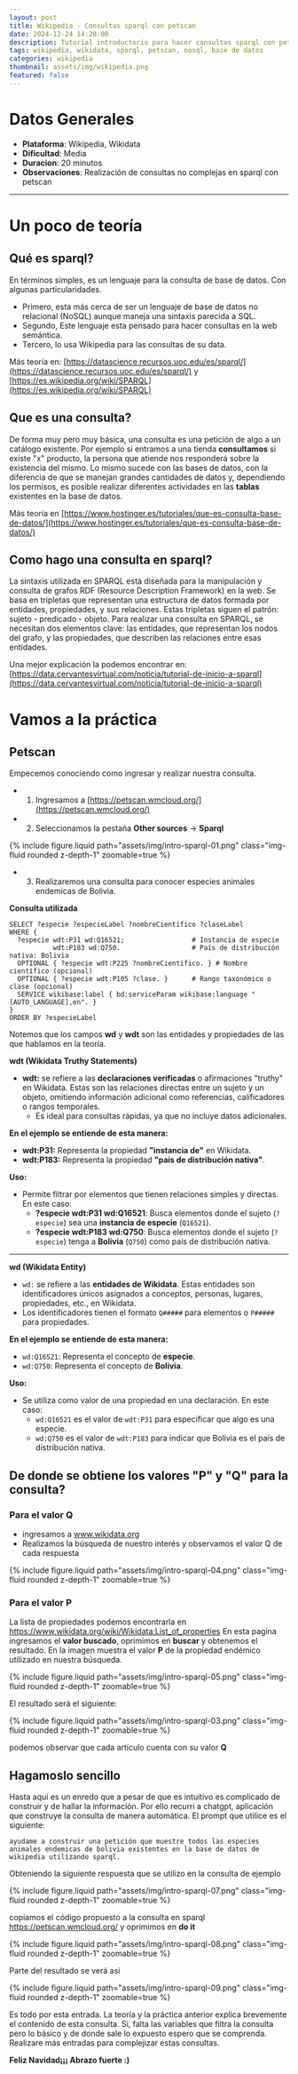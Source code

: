 ```yaml
---
layout: post
title: Wikipedia - Consultas sparql con petscan
date: 2024-12-24 14:20:00
description: Tutorial introductorio para hacer consultas sparql con petscan
tags: wikipedia, wikidata, sparql, petscan, nosql, base de datos 
categories: wikipedia
thumbnail: assets/img/wikipedia.png
featured: false
---
```


# **Datos Generales**
- **Plataforma**: Wikipedia, Wikidata
- **Dificultad**: Media
- **Duracion**: 20 minutos
- **Observaciones**: Realización de consultas no complejas en sparql con petscan

---

# **Un poco de teoría**
## **Qué es sparql?** 
En términos simples, es un lenguaje para la consulta de base de datos. Con algunas particularidades.
- Primero, esta más cerca de ser un lenguaje de base de datos no relacional (NoSQL) aunque maneja una sintaxis parecida a SQL.
- Segundo, Este lenguaje esta pensado para hacer consultas en la web semántica.
- Tercero, lo usa Wikipedia para las consultas de su data.

Más teoría en: [https://datascience.recursos.uoc.edu/es/sparql/](https://datascience.recursos.uoc.edu/es/sparql/) y [https://es.wikipedia.org/wiki/SPARQL](https://es.wikipedia.org/wiki/SPARQL)

## **Que es una consulta?**
De forma muy pero muy básica, una consulta es una petición de algo a un catálogo existente. Por ejemplo si entramos a una tienda **consultamos** si existe "x" producto, la persona que atiende nos responderá sobre la existencia del mismo. Lo mismo sucede con las bases de datos, con la diferencia de que se manejan grandes cantidades de datos y, dependiendo los permisos, es posible realizar diferentes actividades en las **tablas** existentes en la base de datos.

Más teoría en [https://www.hostinger.es/tutoriales/que-es-consulta-base-de-datos/](https://www.hostinger.es/tutoriales/que-es-consulta-base-de-datos/)

## **Como hago una consulta en sparql?**
La sintaxis utilizada en SPARQL está diseñada para la manipulación y consulta de grafos RDF (Resource Description Framework) en la web. Se basa en tripletas que representan una estructura de datos formada por entidades, propiedades, y sus relaciones. Estas tripletas siguen el patrón: sujeto - predicado - objeto. Para realizar una consulta en SPARQL, se necesitan dos elementos clave: las entidades, que representan los nodos del grafo, y las propiedades, que describen las relaciones entre esas entidades.

Una mejor explicación la podemos encontrar en: [https://data.cervantesvirtual.com/noticia/tutorial-de-inicio-a-sparql](https://data.cervantesvirtual.com/noticia/tutorial-de-inicio-a-sparql)

# **Vamos a la práctica**
## Petscan
Empecemos conociendo como ingresar y realizar nuestra  consulta.
- 1. Ingresamos a [https://petscan.wmcloud.org/](https://petscan.wmcloud.org/)
- 2. Seleccionamos la pestaña **Other sources** -> **Sparql**

<div class="row mt-3 justify-content-center">
    <div class="col-10 col-sm-8 col-md-6 mt-3 mt-md-0">
        <div class="img-container">
            {% include figure.liquid path="assets/img/intro-sparql-01.png" class="img-fluid rounded z-depth-1" zoomable=true %}
        </div>
    </div>
</div>

- 3. Realizaremos una consulta para conocer especies animales endemicas de Bolivia.

**Consulta utilizada**

```
SELECT ?especie ?especieLabel ?nombreCientifico ?claseLabel
WHERE {
  ?especie wdt:P31 wd:Q16521;                 # Instancia de especie
           wdt:P183 wd:Q750.                  # País de distribución nativa: Bolivia
  OPTIONAL { ?especie wdt:P225 ?nombreCientifico. } # Nombre científico (opcional)
  OPTIONAL { ?especie wdt:P105 ?clase. }      # Rango taxonómico o clase (opcional)
  SERVICE wikibase:label { bd:serviceParam wikibase:language "[AUTO_LANGUAGE],en". }
}
ORDER BY ?especieLabel
```

Notemos que los campos **wd** y **wdt** son las entidades y propiedades de las que hablamos en la teoría.

**wdt (Wikidata Truthy Statements)**

- **wdt:** se refiere a las **declaraciones verificadas** o afirmaciones "truthy" en Wikidata. Estas son las relaciones directas entre un sujeto y un objeto, omitiendo información adicional como referencias, calificadores o rangos temporales.
    - Es ideal para consultas rápidas, ya que no incluye datos adicionales.

**En el ejemplo se entiende de esta manera:**

- **wdt:P31:** Representa la propiedad **"instancia de"** en Wikidata.
- **wdt:P183:** Representa la propiedad **"país de distribución nativa"**.

**Uso:**

- Permite filtrar por elementos que tienen relaciones simples y directas. En este caso:
    - **?especie wdt:P31 wd:Q16521**: Busca elementos donde el sujeto (`?especie`) sea una **instancia de especie** (`Q16521`).
    - **?especie wdt:P183 wd:Q750**: Busca elementos donde el sujeto (`?especie`) tenga a **Bolivia** (`Q750`) como país de distribución nativa.
 ---

**wd (Wikidata Entity)**

- `wd:` se refiere a las **entidades de Wikidata**. Estas entidades son identificadores únicos asignados a conceptos, personas, lugares, propiedades, etc., en Wikidata.
- Los identificadores tienen el formato `Q#####` para elementos o `P#####` para propiedades.

**En el ejemplo se entiende de esta manera:**
    
- `wd:Q16521`: Representa el concepto de **especie**.
- `wd:Q750`: Representa el concepto de **Bolivia**.

**Uso:**
    
- Se utiliza como valor de una propiedad en una declaración. En este caso:
    - `wd:Q16521` es el valor de `wdt:P31` para especificar que algo es una especie.
    - `wd:Q750` es el valor de `wdt:P183` para indicar que Bolivia es el país de distribución nativa.

## **De donde se obtiene los valores "P" y "Q" para la consulta?**
### **Para el valor Q**
- ingresamos a www.wikidata.org
- Realizamos la búsqueda de nuestro interés y observamos el valor Q de cada respuesta

<div class="row mt-3 justify-content-center">
    <div class="col-10 col-sm-8 col-md-6 mt-3 mt-md-0">
        <div class="img-container">
            {% include figure.liquid path="assets/img/intro-sparql-04.png" class="img-fluid rounded z-depth-1" zoomable=true %}
        </div>
    </div>
</div>

### **Para el valor P**
La lista de propiedades podemos encontrarla en https://www.wikidata.org/wiki/Wikidata:List_of_properties
En esta pagina ingresamos el **valor buscado**, oprimimos en **buscar** y obtenemos el resultado. En la imagen muestra el valor **P** de la propiedad endémico utilizado en nuestra búsqueda. 

<div class="row mt-3 justify-content-center">
    <div class="col-10 col-sm-8 col-md-6 mt-3 mt-md-0">
        <div class="img-container">
            {% include figure.liquid path="assets/img/intro-sparql-05.png" class="img-fluid rounded z-depth-1" zoomable=true %}
        </div>
    </div>
</div>

El resultado será el siguiente:

<div class="row mt-3 justify-content-center">
    <div class="col-10 col-sm-8 col-md-6 mt-3 mt-md-0">
        <div class="img-container">
            {% include figure.liquid path="assets/img/intro-sparql-03.png" class="img-fluid rounded z-depth-1" zoomable=true %}
        </div>
    </div>
</div>

podemos observar que cada artículo cuenta con su valor **Q**

## **Hagamoslo sencillo**

Hasta aqui es un enredo que a pesar de que es intuitivo es complicado de construir y de hallar la información. Por ello recurri a chatgpt, aplicación que construye la consulta de manera automática. El prompt que utilice es el siguiente:

```
ayudame a construir una petición que muestre todos las especies animales endemicas de bolivia existentes en la base de datos de wikipedia utilizando sparql.
```

Obteniendo la siguiente respuesta que se utilizo en la consulta de ejemplo

<div class="row mt-3 justify-content-center">
    <div class="col-10 col-sm-8 col-md-6 mt-3 mt-md-0">
        <div class="img-container">
            {% include figure.liquid path="assets/img/intro-sparql-07.png" class="img-fluid rounded z-depth-1" zoomable=true %}
        </div>
    </div>
</div>

copiamos el código propuesto a la consulta en sparql https://petscan.wmcloud.org/ y oprimimos en **do it**

<div class="row mt-3 justify-content-center">
    <div class="col-10 col-sm-8 col-md-6 mt-3 mt-md-0">
        <div class="img-container">
            {% include figure.liquid path="assets/img/intro-sparql-08.png" class="img-fluid rounded z-depth-1" zoomable=true %}
        </div>
    </div>
</div>

Parte del resultado se verá asi

<div class="row mt-3 justify-content-center">
    <div class="col-10 col-sm-8 col-md-6 mt-3 mt-md-0">
        <div class="img-container">
            {% include figure.liquid path="assets/img/intro-sparql-09.png" class="img-fluid rounded z-depth-1" zoomable=true %}
        </div>
    </div>
</div>

Es todo por esta entrada. La teoría y la práctica anterior explica brevemente el contenido de esta consulta. Si, falta las variables que filtra la consulta pero lo básico y de donde sale lo expuesto espero que se comprenda. Realizare más entradas para complejizar  estas consultas.

**Feliz Navidad¡¡¡ Abrazo fuerte :)**
